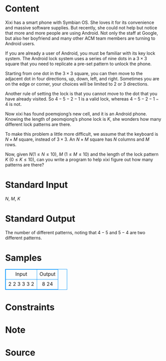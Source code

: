 
# Content

Xixi has a smart phone with Symbian OS. She loves it for its convenience and massive software supplies. But recently, she could not help but notice that more and more people are using Android. Not only the staff at Google, but also her boyfriend and many other ACM team members are turning to Android users.

If you are already a user of Android, you must be familiar with its key lock system. The Android lock system uses a series of nine dots in a $3 \times 3$ square that you need to replicate a pre-set pattern to unlock the phone.

Starting from one dot in the $3 \times 3$ square, you can then move to the adjacent dot in four directions, up, down, left, and right. Sometimes you are on the edge or corner, your choices will be limited to $2$ or $3$ directions.

Another rule of setting the lock is that you cannot move to the dot that you have already visited. So $4-5-2-1$ is a valid lock, whereas $4-5-2-1-4$ is not.

Now xixi has found poemqiong’s new cell, and it is an Android phone. Knowing the length of peomqiong’s phone lock is $K$, she wonders how many different lock patterns are there.

To make this problem a little more difficult, we assume that the keyboard is $N\times M$ square, instead of $3\times 3$. An $N\times M$ square has $N$ columns and $M$ rows.

Now, given $N (1\leq N\leq 10$), $M$ ($1\leq M\leq 10$) and the length of the lock pattern $K$ ($0\leq K\leq 10$), can you write a program to help xixi figure out how many patterns are there?

# Standard Input

$N$, $M$, $K$

# Standard Output

The number of different patterns, noting that $4-5$ and $5-4$ are two different patterns.

# Samples

<style>
        table,table tr th, table tr td { border:1px solid #0094ff; }
        table { width: 200px; min-height: 25px; line-height: 25px; text-align: center; border-collapse: collapse;}   
    </style>
<table>
	<tr>
		<td>Input</td>
		<td>Output</td>
	</tr>
<tr><td>2 2 3
3 3 2</td><td>8
24</td></tr></table>


# Constraints



# Note



# Source


